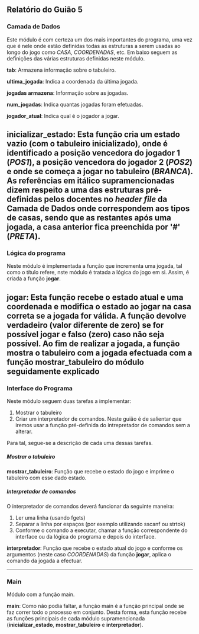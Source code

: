 ## Relatório do Guião 5

### Camada de Dados
Este módulo é com certeza um dos mais importantes do programa, uma vez que é nele onde estão definidas todas as estruturas a serem usadas ao longo do jogo como *CASA*, *COORDENADAS*, etc. Em baixo seguem as definições das várias estruturas definidas neste módulo.

**tab**: Armazena informação sobre o tabuleiro.
 
**ultima_jogada**: Indica a coordenada da última jogada.

**jogadas armazena**: Informação sobre as jogadas.

**num_jogadas**: Indica quantas jogadas foram efetuadas.

**jogador_atual**: Indica qual é o jogador a jogar.

**inicializar_estado**: 
Esta função cria um estado vazio (com o tabuleiro inicializado), onde é identificado a posição vencedora do jogador 1 (*POS1*), a posição vencedora do jogador 2 (*POS2*) e onde se começa a jogar no tabuleiro (*BRANCA*). As referências em itálico supramencionadas dizem respeito a uma das estruturas pré-definidas pelos docentes no *header file* da **Camada de Dados** onde correspondem aos tipos de casas, sendo que as restantes após uma jogada, a casa anterior fica preenchida por '#' (*PRETA*).
---

### Lógica do programa
Neste módulo é implementada a função que incrementa uma jogada, tal como o título refere, nste módulo é tratada a lógica do jogo em si. Assim, é criada a função **jogar**.
 
**jogar**: 
Esta função recebe o estado atual e uma coordenada e modifica o estado ao jogar na casa correta se a jogada for válida. A função devolve verdadeiro (valor diferente de zero) se for possível jogar e falso (zero) caso não seja possível. Ao fim de realizar a jogada, a função mostra o tabuleiro com a jogada efectuada com a função **mostrar_tabuleiro** do módulo seguidamente explicado
---
### Interface do Programa
Neste módulo seguem duas tarefas a implementar: 
1. Mostrar o tabuleiro
2. Criar um interpretador de comandos. Neste guião é de salientar que iremos usar a função pré-definida do intrepretador de comandos sem a alterar.

 Para tal, segue-se a descrição de cada uma dessas tarefas.

##### Mostrar o tabuleiro
**mostrar_tabuleiro**: Função que recebe o estado do jogo e imprime o tabuleiro com esse dado estado.

##### Interpretador de comandos
O interpretador de comandos deverá funcionar da seguinte maneira:
  1. Ler uma linha (usando fgets)
  2. Separar a linha por espaços (por exemplo utilizando sscanf ou strtok)
  3. Conforme o comando a executar, chamar a função correspondente do
  interface ou da lógica do programa e depois do interface.

**interpretador**: Função que recebe o estado atual do jogo e conforme os argumentos (neste caso *COORDENADAS*) da função **jogar**, aplica o comando da jogada a efectuar.

---
### Main
Módulo com a função main.

**main**: Como não podia faltar, a função main é a função principal onde se faz correr todo o processo em conjunto.
Desta forma, esta função recebe as funções principais de cada módulo supramencionada (**inicializar_estado**, **mostrar_tabuleiro** e **interpretador**).



